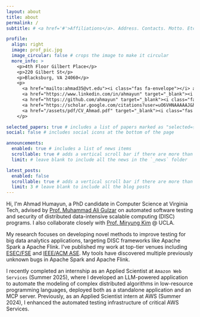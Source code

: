 ```yaml
---
layout: about
title: about
permalink: /
subtitle: # <a href='#'>Affiliations</a>. Address. Contacts. Motto. Etc.

profile:
  align: right
  image: prof_pic.jpg
  image_circular: false # crops the image to make it circular
  more_info: >
    <p>4th Floor Gilbert Place</p>
    <p>220 Gilbert St</p>
    <p>Blacksburg, VA 24060</p>
    <p>
      <a href="mailto:ahmad35@vt.edu"><i class="fas fa-envelope"></i> ahmad35@vt.edu</a><br>
      <a href="https://www.linkedin.com/in/ahmayun" target="_blank"><i class="fab fa-linkedin"></i> LinkedIn</a><br>
      <a href="https://github.com/ahmayun" target="_blank"><i class="fab fa-github"></i> GitHub</a><br>
      <a href="https://scholar.google.com/citations?user=uO6VHNAAAAAJ&hl=en" target="_blank"><i class="ai ai-google-scholar"></i> Google Scholar</a><br>
      <a href="/assets/pdf/CV_Ahmad.pdf" target="_blank"><i class="fas fa-file-pdf"></i> CV</a>
    </p>

selected_papers: true # includes a list of papers marked as "selected={true}"
social: false # includes social icons at the bottom of the page

announcements:
  enabled: true # includes a list of news items
  scrollable: true # adds a vertical scroll bar if there are more than 3 news items
  limit: # leave blank to include all the news in the `_news` folder

latest_posts:
  enabled: false
  scrollable: true # adds a vertical scroll bar if there are more than 3 new posts items
  limit: 3 # leave blank to include all the blog posts
---
```


Hi, I'm Ahmad Humayun, a PhD candidate in Computer Science at Virginia Tech, advised by [Prof. Muhammad Ali Gulzar](https://people.cs.vt.edu/~gulzar/) on automated software testing and security of distributed data-intensive scalable computing (DISC) programs. I also collaborate closely with [Prof. Miryung Kim](https://web.cs.ucla.edu/~miryung/) @ UCLA.

My research focuses on developing novel methods to improve testing for big data analytics applications, targeting DISC frameworks like Apache Spark a Apache Flink. I've published my work at top-tier venues including [ESEC/FSE](https://portal.core.edu.au/conf-ranks/52/) and [IEEE/ACM ASE](https://portal.core.edu.au/conf-ranks/279/). My tools have discovered multiple previously unknown bugs in Apache Spark and Apache Flink.

I recently completed an internship as an Applied Scientist at `Amazon Web Services` (Summer 2025), where I developed an LLM-powered application to automate the modeling of complex distributed algorithms in low-resource programming languages, deployed both as a standalone application and an MCP server. Previously, as an Applied Scientist intern at AWS (Summer 2024), I enhanced the automated testing infrastructure of critical AWS Services.
